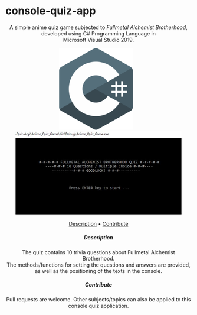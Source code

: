 # console-quiz-app
<div align="center">
  <p>A simple anime quiz game subjected to <em>Fullmetal Alchemist Brotherhood</em>, developed using C# Programming Language in <br>Microsoft Visual Studio 2019.<p>

  <img src="images/c-sharp-logo-png.png" width="200" >&emsp;<img src="images/console-view.png" width="450" >

  <p align="center">
    <a href="#description">Description</a> •
    <a href="#contribute">Contribute</a>
  </p>
  
  <p id="description">
    <h5>Description</h5>
    The quiz contains 10 trivia questions about Fullmetal Alchemist Brotherhood.<br>
    The methods/functions for setting the questions and answers are provided, as well as the positioning of the texts in the console.
  </p>
    
  <p id="contribute">
    <h5>Contribute</h5>
    Pull requests are welcome. Other subjects/topics can also be applied to this console quiz application.
  </p>
</div>
